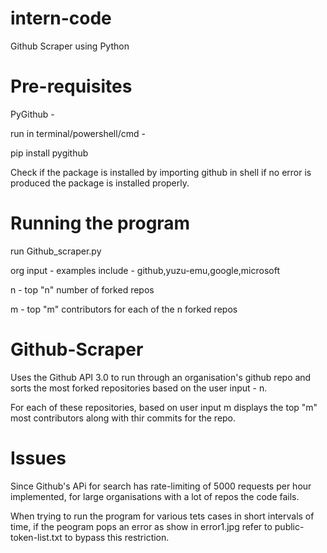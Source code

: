 # intern-code
Github Scraper using Python

# Pre-requisites 

PyGithub - 

run  in terminal/powershell/cmd -

pip install pygithub

Check if the package is installed by importing github in shell if no error is produced the package is installed properly.

# Running the program

run Github_scraper.py

org input - examples include - github,yuzu-emu,google,microsoft

n - top "n" number of forked repos

m - top "m" contributors for each of the n forked repos

# Github-Scraper  

Uses the Github API 3.0 to run through an organisation's github repo and sorts the most forked repositories based on the user input - n.

For each of these repositories, based on user input m displays the top "m" most contributors along with thir commits for the repo.

# Issues  

Since Github's APi for search has rate-limiting of 5000 requests per hour implemented, for large organisations with a lot of repos the code fails. 

When trying to run the program for various tets cases in short intervals of time, if the peogram pops an error as show in error1.jpg refer to public-token-list.txt to bypass this restriction.


